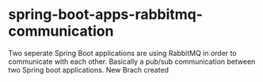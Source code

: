 # spring-boot-apps-rabbitmq-communication
Two seperate Spring Boot applications are using RabbitMQ in order to communicate with each other. Basically a pub/sub communication between two Spring boot applications.
New Brach created
